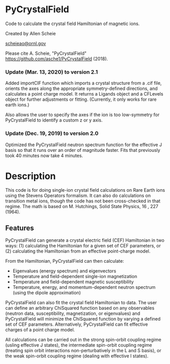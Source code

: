 # PyCrystalField
Code to calculate the crystal field Hamiltonian of magnetic ions.

Created by Allen Scheie

   scheieao@ornl.gov

Please cite   A. Scheie, "PyCrystalField" https://github.com/asche1/PyCrystalField (2018).

### Update (Mar. 13, 2020) to version 2.1

Added importCIF function which imports a crystal structure from a .cif file, orients the axes along the appropriate symmetry-defined directions, and calculates a point charge model.
It returns a Ligands object and a CFLevels object for further adjustments or fitting. (Currently, it only works for rare earth ions.)

Also allows the user to specify the axes if the ion is too low-symmetry for PyCrystalField to identify a custom z or y axis.

### Update (Dec. 19, 2019) to version 2.0

Optimized the PyCrystalField neutron spectrum function for the effective J basis so that it runs over an order of magnitude faster. Fits that previously took 40 minutes now take 4 minutes.

# Description

This code is for doing single-ion crystal field calculations on Rare Earth ions using the Stevens Operators formalism. It can also do calculations on transition metal ions, though the code has not been cross-checked in that regime. The math is based on M. Hutchings, Solid State Physics, 16 , 227 (1964).

## Features

PyCrystalField can generate a crystal electric field (CEF) Hamiltonian in two ways: (1) calculating the Hamiltonian for a given set of CEF parameters, or (2) calculating the Hamiltonian from an effective point-charge model.

From the Hamiltonian, PyCrystalField can then calculate:
- Eigenvalues (energy spectrum) and eigenvectors
- Temperature and field-dependent single-ion magnetization
- Temperature and field-dependent magnetic susceptibility
- Temperature, energy, and momentum-dependent neutron spectrum (using the dipole approximation)

PyCrystalField can also fit the crystal field Hamiltonian to data. The user can define an arbitrary ChiSquared function based on any observables (neutron data, susceptibility, magnetization, or eigenvalues) and PyCrystalField will minimize the ChiSquared function by varying a defined set of CEF parameters. Alternatively, PyCrystalField can fit effective charges of a point charge model.

All calculations can be carried out in the strong spin-orbit coupling regime (usling effective J states), the intermediate spin-orbit coupling regime (treating spin orbit interactions non-perturbatively in the L and S basis), or the weak spin-orbit coupling regime (dealing with effective l states).
